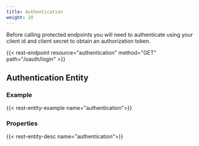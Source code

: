 ```yaml
---
title: Authentication
weight: 20
---
```


Before calling protected endpoints you will need to authenticate using your client id and client secret to obtain
an authorization token.

{{< rest-endpoint resource="authentication" method="GET" path="/oauth/login" >}}

## Authentication Entity

### Example
{{< rest-entity-example name="authentication">}}

### Properties
{{< rest-entity-desc name="authentication">}}